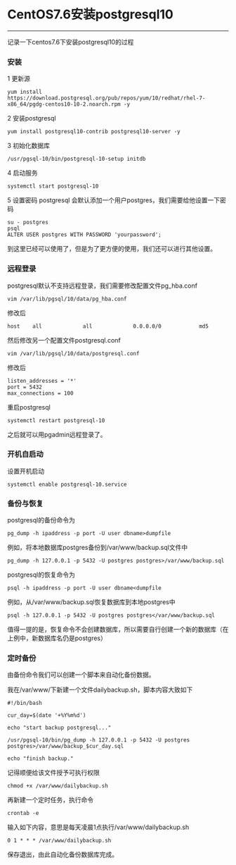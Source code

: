 ﻿
# CentOS7.6安装postgresql10

---

记录一下centos7.6下安装postgresql10的过程

### 安装

1 更新源

```
yum install https://download.postgresql.org/pub/repos/yum/10/redhat/rhel-7-x86_64/pgdg-centos10-10-2.noarch.rpm -y
```

2 安装postgresql

```
yum install postgresql10-contrib postgresql10-server -y
```

3 初始化数据库

```
/usr/pgsql-10/bin/postgresql-10-setup initdb
```

4 启动服务

```
systemctl start postgresql-10
```

5 设置密码
postgresql 会默认添加一个用户postgres，我们需要给他设置一下密码

```
su - postgres
psql
ALTER USER postgres WITH PASSWORD 'yourpassword';
```

到这里已经可以使用了，但是为了更方便的使用，我们还可以进行其他设置。

### 远程登录

postgresql默认不支持远程登录，我们需要修改配置文件pg_hba.conf

```
vim /var/lib/pgsql/10/data/pg_hba.conf
```

修改后

```
host    all             all             0.0.0.0/0            md5
```

然后修改另一个配置文件postgresql.conf

```
vim /var/lib/pgsql/10/data/postgresql.conf
```

修改后

```
listen_addresses = '*'
port = 5432
max_connections = 100
```

重启postgresql

```
systemctl restart postgresql-10
```

之后就可以用pgadmin远程登录了。

### 开机自启动

设置开机启动

```
systemctl enable postgresql-10.service
```

### 备份与恢复

postgresql的备份命令为

```
pg_dump -h ipaddress -p port -U user dbname>dumpfile
```

例如，将本地数据库postgres备份到/var/www/backup.sql文件中

```
pg_dump -h 127.0.0.1 -p 5432 -U postgres postgres>/var/www/backup.sql
```

postgresql的恢复命令为

```
psql -h ipaddress -p port -U user dbname<dumpfile
```

例如，从/var/www/backup.sql恢复数据库到本地postgres中

```
psql -h 127.0.0.1 -p 5432 -U postgres postgres</var/www/backup.sql
```

值得一提的是，恢复命令不会创建数据库，所以需要自行创建一个新的数据库（在上例中，新数据库名仍是postgres）

### 定时备份

由备份命令我们可以创建一个脚本来自动化备份数据。

我在/var/www/下新建一个文件dailybackup.sh，脚本内容大致如下

```
#!/bin/bash

cur_day=$(date '+%Y%m%d')

echo "start backup postgresql..."

/usr/pgsql-10/bin/pg_dump -h 127.0.0.1 -p 5432 -U postgres postgres>/var/www/backup_$cur_day.sql

echo "finish backup."
```

记得顺便给该文件授予可执行权限

```
chmod +x /var/www/dailybackup.sh
```

再新建一个定时任务，执行命令

```
crontab -e
```

输入如下内容，意思是每天凌晨1点执行/var/www/dailybackup.sh

```
0 1 * * * /var/www/dailybackup.sh
```

保存退出，由此自动化备份数据库完成。

